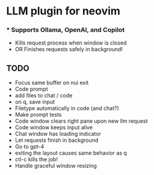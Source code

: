 # LLM plugin for neovim

### * Supports Ollama, OpenAI, and Copilot

* Kills request process when window is closed
* OR Finishes requests safely in background!

## TODO

* Focus same buffer on nui exit
* Code prompt
* add files to chat / code
* on q, save input
* Filetype automatically in code (and chat?)
* Make prompt tests
* Code window clears right pane upon new llm request
* Code window keeps input alive
* Chat window has loading indicator
* Let requests finish in background
* Go to gpt-4
* exiting the layout causes same behavior as q
* ctl-c kills the job!
* Handle graceful window resizing
